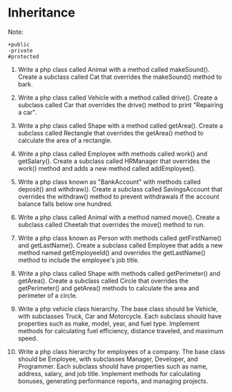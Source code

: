 # Inheritance

Note:

```
+public
-private
#protected
```

1. Write a php class called Animal with a method called makeSound(). Create a subclass called Cat that overrides the makeSound() method to bark.

2. Write a php class called Vehicle with a method called drive(). Create a subclass called Car that overrides the drive() method to print "Repairing a car".

3. Write a php class called Shape with a method called getArea(). Create a subclass called Rectangle that overrides the getArea() method to calculate the area of a rectangle.

4. Write a php class called Employee with methods called work() and getSalary(). Create a subclass called HRManager that overrides the work() method and adds a new method called addEmployee().

5. Write a php class known as "BankAccount" with methods called deposit() and withdraw(). Create a subclass called SavingsAccount that overrides the withdraw() method to prevent withdrawals if the account balance falls below one hundred.

6. Write a php class called Animal with a method named move(). Create a subclass called Cheetah that overrides the move() method to run.

7. Write a php class known as Person with methods called getFirstName() and getLastName(). Create a subclass called Employee that adds a new method named getEmployeeId() and overrides the getLastName() method to include the employee's job title.

8. Write a php class called Shape with methods called getPerimeter() and getArea(). Create a subclass called Circle that overrides the getPerimeter() and getArea() methods to calculate the area and perimeter of a circle.

9. Write a php vehicle class hierarchy. The base class should be Vehicle, with subclasses Truck, Car and Motorcycle. Each subclass should have properties such as make, model, year, and fuel type. Implement methods for calculating fuel efficiency, distance traveled, and maximum speed.

10. Write a php class hierarchy for employees of a company. The base class should be Employee, with subclasses Manager, Developer, and Programmer. Each subclass should have properties such as name, address, salary, and job title. Implement methods for calculating bonuses, generating performance reports, and managing projects.
